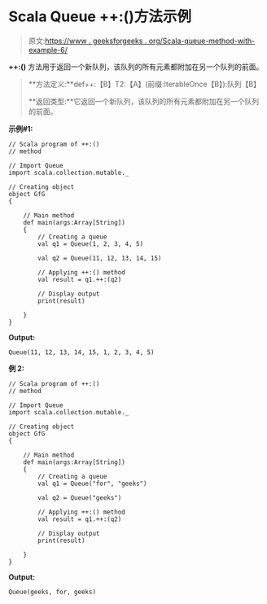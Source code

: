 # Scala Queue ++:()方法示例

> 原文:[https://www . geeksforgeeks . org/Scala-queue-method-with-example-6/](https://www.geeksforgeeks.org/scala-queue-method-with-example-6/)

**++:()** 方法用于返回一个新队列，该队列的所有元素都附加在另一个队列的前面。

> **方法定义:**def++:【B】T2:【A】(前缀:IterableOnce【B】):队列【B】
> 
> **返回类型:**它返回一个新队列，该队列的所有元素都附加在另一个队列的前面。

**示例#1:**

```
// Scala program of ++:() 
// method 

// Import Queue  
import scala.collection.mutable._

// Creating object 
object GfG 
{ 

    // Main method 
    def main(args:Array[String]) 
    { 
        // Creating a queue 
        val q1 = Queue(1, 2, 3, 4, 5) 

        val q2 = Queue(11, 12, 13, 14, 15) 

        // Applying ++:() method 
        val result = q1.++:(q2)

        // Display output
        print(result)   

    } 
} 
```

**Output:**

```
Queue(11, 12, 13, 14, 15, 1, 2, 3, 4, 5)

```

**例 2:**

```
// Scala program of ++:() 
// method 

// Import Queue  
import scala.collection.mutable._

// Creating object 
object GfG 
{ 

    // Main method 
    def main(args:Array[String]) 
    { 
        // Creating a queue 
        val q1 = Queue("for", "geeks") 

        val q2 = Queue("geeks") 

        // Applying ++:() method 
        val result = q1.++:(q2) 

        // Display output
        print(result)   

    } 
} 
```

**Output:**

```
Queue(geeks, for, geeks)

```